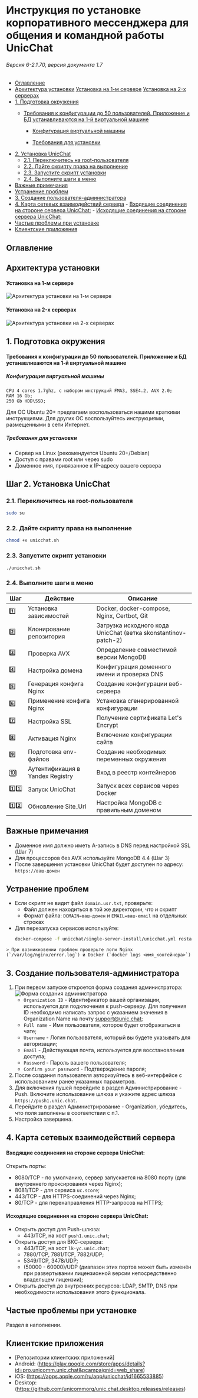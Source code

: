 
<!-- TOC --><a name="-unicchat"></a>
# Инструкция по установке корпоративного мессенджера для общения и командной работы UnicChat

<!-- TOC --><a name="-6-2170-17"></a>
###### Версия 6-2.1.70, версия документа 1.7
<!-- TOC start (generated with https://github.com/derlin/bitdowntoc) -->

   * [Оглавление](#)
   * [Архитектура установки](#-)
      [Установка на 1-м сервере](#-1-)
      [Установка на 2-x серверах](#-2-x-)
   * [1. Подготовка окружения](#-1--1)
       * [Требования к конфигурации до 50 пользователей. Приложение и БД устанавливаются на 1-й виртуальной машине](#-50-1-)
  
         * [Конфигурация виртуальной машины](#--1)
  
         * [Требования для установки](#--2)
   * [2. Установка UnicChat](#-2-unicchat)
      + [2.1. Переключитесь на root-пользователя](#1-root-)
      + [2.2. Дайте скрипту права на выполнение](#2-)
      + [2.3. Запустите скрипт установки](#3-)
      + [2.4. Выполните шаги в меню](#4-)
   * [Важные примечания](#--3)
   * [Устранение проблем](#--4)
   * [3. Создание пользователя-администратора](#-3-)
   * [4. Карта сетевых взаимодействий сервера](#-4-)
         - [Входящие соединения на стороне сервера UnicChat:](#-unicchat-1)
         - [Исходящие соединения на стороне сервера UnicChat:](#-unicchat-2)
   * [Частые проблемы при установке](#--5)
   * [Клиентские приложения](#--6)

<!-- TOC end -->





<!-- TOC --><a name=""></a>
## Оглавление
<!-- TOC -->

<!-- TOC -->

<!-- TOC --><a name="-"></a>
## Архитектура установки

<!-- TOC --><a name="-1-"></a>
#### Установка на 1-м сервере
![](./assets/1vm-unicchat-install-scheme.jpg "Архитектура установки на 1-м сервере")
<!-- TOC --><a name="-2-x-"></a>
#### Установка на 2-x серверах
![](./assets/2vm-unicchat-install-scheme.jpg "Архитектура установки на 2-х серверах")

<!-- TOC --><a name="-1--1"></a>
## 1. Подготовка окружения

<!-- TOC --><a name="-50-1-"></a>
#### Требования к конфигурации до 50 пользователей. Приложение и БД устанавливаются на 1-й виртуальной машине

<!-- TOC --><a name="--1"></a>
##### Конфигурация виртуальной машины
```
CPU 4 cores 1.7ghz, с набором инструкций FMA3, SSE4.2, AVX 2.0;
RAM 16 Gb;
250 Gb HDD\SSD;
```
Для ОС Ubuntu 20+ предлагаем воспользоваться нашими краткими инструкциями. Для других ОС воспользуйтесь инструкциями, размещенными в сети Интернет.
<!-- TOC --><a name="--2"></a>
##### Требования для установки
- Сервер на Linux (рекомендуется Ubuntu 20+/Debian)
- Доступ с правами root или через sudo
- Доменное имя, привязанное к IP-адресу вашего сервера

<!-- TOC --><a name="-2-unicchat"></a>
## Шаг 2. Установка UnicChat
<!-- TOC --><a name="1-root-"></a>
### 2.1. Переключитесь на root-пользователя
```bash
sudo su
```

<!-- TOC --><a name="2-"></a>
### 2.2. Дайте скрипту права на выполнение
```bash
chmod +x unicchat.sh
```

<!-- TOC --><a name="3-"></a>
### 2.3. Запустите скрипт установки
```bash
./unicchat.sh
```

<!-- TOC --><a name="4-"></a>
### 2.4. Выполните шаги в меню

| Шаг | Действие | Описание |
|-----|----------|----------|
| 1️⃣ | Установка зависимостей | Docker, docker-compose, Nginx, Certbot, Git |
| 2️⃣ | Клонирование репозитория | Загрузка исходного кода UnicChat (ветка skonstantinov-patch-2) |
| 3️⃣ | Проверка AVX | Определение совместимой версии MongoDB |
| 4️⃣ | Настройка домена | Конфигурация доменного имени и проверка DNS |
| 5️⃣ | Генерация конфига Nginx | Создание конфигурации веб-сервера |
| 6️⃣ | Применение конфига Nginx | Установка сгенерированной конфигурации |
| 7️⃣ | Настройка SSL | Получение сертификата Let's Encrypt |
| 8️⃣ | Активация Nginx | Включение конфигурации сайта |
| 9️⃣ | Подготовка env-файлов | Создание необходимых переменных окружения |
| 🔟 | Аутентификация в Yandex Registry | Вход в реестр контейнеров |
| 1️⃣1️⃣ | Запуск UnicChat | Запуск всех сервисов через Docker |
| 1️⃣2️⃣ | Обновление Site_Url | Настройка MongoDB с правильным доменом |

<!-- TOC --><a name="--3"></a>
## Важные примечания
- Доменное имя должно иметь A-запись в DNS перед настройкой SSL (Шаг 7)
- Для процессоров без AVX используйте MongoDB 4.4 (Шаг 3)
- После завершения установки UnicChat будет доступен по адресу: `https://ваш-домен`

<!-- TOC --><a name="--4"></a>
## Устранение проблем
- Если скрипт не видит файл `domain.usr.txt`, проверьте:
  - Файл должен находиться в той же директории, что и скрипт
  - Формат файла: `DOMAIN=ваш-домен` и `EMAIL=ваш-email` на отдельных строках
- Для перезапуска сервисов используйте:
  ```bash
  docker-compose -f unicchat/single-server-install/unicchat.yml restart
  ```
```
> При возникновении проблем проверьте логи Nginx (`/var/log/nginx/error.log`) и Docker (`docker logs <имя_контейнера>`)
```
<!-- TOC --><a name="-3-"></a>
## 3. Создание пользователя-администратора
1. При первом запуске откроется форма создания администратора:
   ![](./assets/form-setup-wizard.png "Форма создания администратора")
   * `Organization ID` - Идентификатор вашей организации, используется для подключения к push-серверу. Для получения ID необходимо написать запрос с указанием значения в Organization Name на почту support@unic.chat;
   * `Full name` - Имя пользователя, которое будет отображаться в чате;
   * `Username` - Логин пользователя, который вы будете указывать для авторизации;
   * `Email` - Действующая почта, используется для восстановления доступа;
   * `Password` - Пароль вашего пользователя;
   * `Confirm your password` - Подтверждение пароля;
2. После создания пользователя авторизуйтесь в веб-интерфейсе с использованием ранее указанных параметров.
3. Для включения пушей перейдите в раздел Администрирование - Push. Включите использование шлюза и укажите адрес шлюза `https://push1.unic.chat`.
4. Перейдите в раздел Администрирование - Organization, убедитесь, что поля заполнены в соответствии с п.1.
5. Настройка завершена.

<!-- TOC --><a name="-4-"></a>
## 4. Карта сетевых взаимодействий сервера

<!-- TOC --><a name="-unicchat-1"></a>
#### Входящие соединения на стороне сервера UnicChat:
Открыть порты:
- 8080/TCP - по умолчанию, сервер запускается на 8080 порту (для внутреннего проксирования через Nginx);
- 8081/TCP - для сервиса `uc.score`;
- 443/TCP - для HTTPS-соединений через Nginx;
- 80/TCP - для перенаправления HTTP-запросов на HTTPS;

<!-- TOC --><a name="-unicchat-2"></a>
#### Исходящие соединения на стороне сервера UnicChat:
* Открыть доступ для Push-шлюза:
  * 443/TCP, на хост `push1.unic.chat`;
* Открыть доступ для ВКС-сервера:
  * 443/TCP, на хост `lk-yc.unic.chat`;
  * 7880/TCP, 7881/TCP, 7882/UDP;
  * 5349/TCP, 3478/UDP;
  * (50000 - 60000)/UDP (диапазон этих портов может быть изменён при развертывании лицензионной версии непосредственно владельцем лицензии);
* Открыть доступ до внутренних ресурсов: LDAP, SMTP, DNS при необходимости использования этого функционала.

<!-- TOC --><a name="--5"></a>
## Частые проблемы при установке
Раздел в наполнении.

<!-- TOC --><a name="--6"></a>
## Клиентские приложения
* [Репозитории клиентских приложений]
* Android: (https://play.google.com/store/apps/details?id=pro.unicomm.unic.chat&pcampaignid=web_share)
* iOS: (https://apps.apple.com/ru/app/unicchat/id1665533885)
* Desktop: (https://github.com/unicommorg/unic.chat.desktop.releases/releases)
